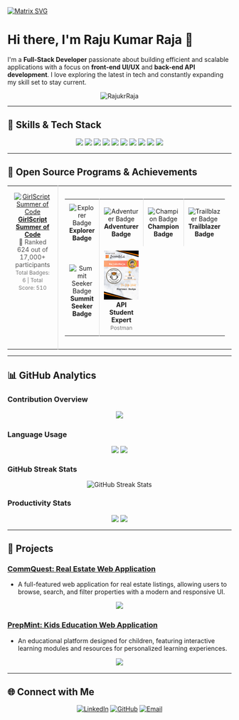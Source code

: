 [![Matrix SVG](https://raw.githubusercontent.com/rodrigograca31/rodrigograca31/master/matrix.svg)](https://www.youtube.com/watch?v=SDkAGkd4NLc) 
# Hi there, I'm Raju Kumar Raja 👋

I'm a **Full-Stack Developer** passionate about building efficient and scalable applications with a focus on **front-end UI/UX** and **back-end API development**. I love exploring the latest in tech and constantly expanding my skill set to stay current.

<p align="center">
  <img src="https://komarev.com/ghpvc/?username=RajukrRaja&label=Profile%20views&color=brightgreen&style=flat-square" alt="RajukrRaja" />  
</p>

---

## 🚀 Skills & Tech Stack

<p align="center">
  <img src="https://img.shields.io/badge/-JavaScript-F7DF1E?style=for-the-badge&logo=javascript&logoColor=black" />
  <img src="https://img.shields.io/badge/-Python-3776AB?style=for-the-badge&logo=python&logoColor=white" />
  <img src="https://img.shields.io/badge/-Java-007396?style=for-the-badge&logo=java&logoColor=white" />
  <img src="https://img.shields.io/badge/-React-61DAFB?style=for-the-badge&logo=react&logoColor=black" />
  <img src="https://img.shields.io/badge/-Node.js-339933?style=for-the-badge&logo=node.js&logoColor=white" />
  <img src="https://img.shields.io/badge/-MongoDB-47A248?style=for-the-badge&logo=mongodb&logoColor=white" />
  <img src="https://img.shields.io/badge/-MySQL-4479A1?style=for-the-badge&logo=mysql&logoColor=white" />
  <img src="https://img.shields.io/badge/-Docker-2496ED?style=for-the-badge&logo=docker&logoColor=white" />
  <img src="https://img.shields.io/badge/-Redux-764ABC?style=for-the-badge&logo=redux&logoColor=white" />
  <img src="https://img.shields.io/badge/-Tailwind_CSS-38B2AC?style=for-the-badge&logo=tailwind-css&logoColor=white" />
</p>

---

## 🌟 Open Source Programs & Achievements

<div align="center">
  <table>
    <tr align="center">
      <td style="border-right: 1px solid #dddddd; padding: 15px;" valign="top" width="50%">
        <a href="">
          <img src="https://github.com/ananyag309/ananyag309/blob/main/gssoc.png" alt="GirlScript Summer of Code" width="120" />
          <br>
          <strong>GirlScript Summer of Code</strong>
        </a>
        <br>
        <span style="font-size: 14px; color: #555555;">🏅 Ranked 624 out of 17,000+ participants</span>
        <br>
        <span style="font-size: 12px; color: #777777;">
          Total Badges: 6 | Total Score: 510
        </span>
      </td>
      <td style="padding: 15px;" valign="top" width="50%">
        <table>
          <tr align="center">
            <td style="border-right: 1px solid #dddddd; padding: 10px;" width="100">
              <img src="https://github.com/ananyag309/ananyag309/blob/main/Explorer%20Badge.png" alt="Explorer Badge" width="80" />
              <br>
              <strong>Explorer Badge</strong>
            </td>
            <td style="border-right: 1px solid #dddddd; padding: 10px;" width="100">
              <img src="https://github.com/ananyag309/ananyag309/blob/main/Adventurer%20Badge.png" alt="Adventurer Badge" width="80" />
              <br>
              <strong>Adventurer Badge</strong>
            </td>
            <td style="border-right: 1px solid #dddddd; padding: 10px;" width="100">
              <img src="https://github.com/ananyag309/ananyag309/blob/main/Champion%20Badge.png" alt="Champion Badge" width="80" />
              <br>
              <strong>Champion Badge</strong>
            </td>
            <td style="padding: 10px;" width="100">
              <img src="https://github.com/ananyag309/ananyag309/blob/main/Trailblazer%20Badge.png" alt="Trailblazer Badge" width="80" />
              <br>
              <strong>Trailblazer Badge</strong>
            </td>
          </tr>
          <tr align="center">
            <td style="border-right: 1px solid #dddddd; padding: 10px;" width="100">
              <img src="https://github.com/ananyag309/ananyag309/blob/main/Summit%20Seeker%20Badge.png" alt="Summit Seeker Badge" width="80" />
              <br>
              <strong>Summit Seeker Badge</strong>
            </td>
            <td style="padding: 10px;" width="100">
              <img src="https://github.com/RajukrRaja/RajukrRaja/blob/main/Share%20Badge%20(6).png" alt="Postman API Fundamentals Student Expert" width="80" />
              <br>
              <strong>API Student Expert</strong>
              <br>
              <span style="font-size: 12px; color: #777777;">Postman</span>
            </td>
          </tr>
        </table>
      </td>
    </tr>
  </table>
</div>

---

## 📊 GitHub Analytics

### Contribution Overview
<p align="center">
  <img src="https://github-readme-stats.vercel.app/api?username=RajukrRaja&show_icons=true&theme=radical" width="80%"/>
</p>

### Language Usage

<p align="center">
  <img src="https://github-profile-summary-cards.vercel.app/api/cards/repos-per-language?username=RajukrRaja&theme=radical" width="45%" />
  <img src="https://github-profile-summary-cards.vercel.app/api/cards/most-commit-language?username=RajukrRaja&theme=radical" width="45%" />
</p>

### GitHub Streak Stats

<p align="center">
  <img src="https://streak-stats.demolab.com/?user=RajukrRaja&theme=radical" alt="GitHub Streak Stats" width="80%" />
</p>





### Productivity Stats

<p align="center">
  <img src="https://github-profile-summary-cards.vercel.app/api/cards/stats?username=RajukrRaja&theme=radical" width="45%" />
  <img src="https://github-profile-summary-cards.vercel.app/api/cards/productive-time?username=RajukrRaja&theme=radical&utcOffset=8" width="45%" />
</p>

---

## 📝 Projects

### [CommQuest: Real Estate Web Application](https://github.com/RajukrRaja/real-state-web-application)
- A full-featured web application for real estate listings, allowing users to browse, search, and filter properties with a modern and responsive UI.

<p align="center">
  <img src="https://github-readme-stats.vercel.app/api/pin/?username=RajukrRaja&repo=real-state-web-application&theme=radical" />
</p>

### [PrepMint: Kids Education Web Application](https://github.com/RajukrRaja/kid-center-)
- An educational platform designed for children, featuring interactive learning modules and resources for personalized learning experiences.

<p align="center">
  <img src="https://github-readme-stats.vercel.app/api/pin/?username=RajukrRaja&repo=kid-center-&theme=radical" />
</p>

---

## 🌐 Connect with Me

<p align="center">
  <a href="https://www.linkedin.com/in/raju-kumar-raja/"><img src="https://img.shields.io/badge/-LinkedIn-0077B5?style=for-the-badge&logo=linkedin&logoColor=white" alt="LinkedIn" /></a>
  <a href="https://github.com/RajukrRaja"><img src="https://img.shields.io/badge/-GitHub-333333?style=for-the-badge&logo=github&logoColor=white" alt="GitHub" /></a>
  <a href="mailto:rajukumar.191813@gmail.com"><img src="https://img.shields.io/badge/-Email-D14836?style=for-the-badge&logo=gmail&logoColor=white" alt="Email" /></a>
</p>
